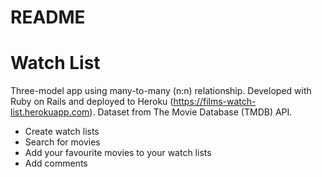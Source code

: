 # README

# Watch List

Three-model app using many-to-many (n:n) relationship. Developed with Ruby on Rails and deployed to Heroku (https://films-watch-list.herokuapp.com).
Dataset from The Movie Database (TMDB) API.

* Create watch lists
* Search for movies
* Add your favourite movies to your watch lists
* Add comments
